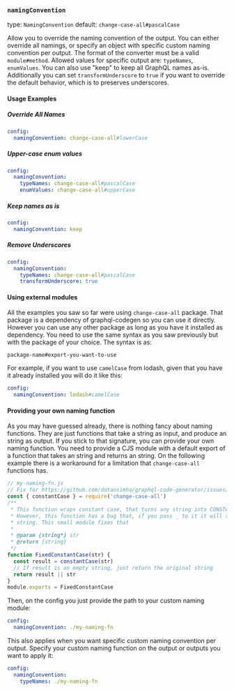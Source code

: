 ### `namingConvention`

type: `NamingConvention`
default: `change-case-all#pascalCase`

Allow you to override the naming convention of the output.
You can either override all namings, or specify an object with specific custom naming convention per output.
The format of the converter must be a valid `module#method`.
Allowed values for specific output are: `typeNames`, `enumValues`.
You can also use "keep" to keep all GraphQL names as-is.
Additionally you can set `transformUnderscore` to `true` if you want to override the default behavior,
which is to preserves underscores.

#### Usage Examples

##### Override All Names
```yml
config:
  namingConvention: change-case-all#lowerCase
```

##### Upper-case enum values
```yml
config:
  namingConvention:
    typeNames: change-case-all#pascalCase
    enumValues: change-case-all#upperCase
```

##### Keep names as is
```yml
config:
  namingConvention: keep
```

##### Remove Underscores
```yml
config:
  namingConvention:
    typeNames: change-case-all#pascalCase
    transformUnderscore: true
```

#### Using external modules

All the examples you saw so far were using  `change-case-all` package. That package is a dependency of graphql-codegen so you can use it directly.
However you can use any other package as long as you have it installed as dependency.
You need to use the same syntax as you saw  previously but with the package of your choice. The syntax is as:

```
package-name#export-you-want-to-use
``` 

For example, if you want to use `camelCase` from lodash, given that you have it already installed you will do it like this:

```yml
config:
  namingConvention: lodash#camelCase
```

#### Providing your own naming function

As you may have guessed already, there is nothing fancy about naming functions.
They are just functions that take a string as input, and produce an string as output.
If you stick to that signature, you can provide your own naming function.
You need to provide a CJS module with a default export of a function that takes an string and returns an string.
On the following example there is a workaround for a limitation that `change-case-all` functions has.

```js
// my-naming-fn.js
// Fix for https://github.com/dotansimha/graphql-code-generator/issues/6040
const { constantCase } = require('change-case-all')
/**
 * This function wraps constant case, that turns any string into CONSTANT_CASE
 * However, this function has a bug that, if you pass _ to it it will return an empty
 * string. This small module fixes that
 *
 * @param {string*} str
 * @return {string}
 */
function FixedConstantCase(str) {
  const result = constantCase(str)
  // If result is an empty string, just return the original string
  return result || str
}
module.exports = FixedConstantCase
```

Then, on the config you just provide the path to your custom naming module:

```yml
config:
  namingConvention: ./my-naming-fn
```

This also applies when you want specific custom naming convention per output.
Specify your custom naming function on the output or outputs you want to apply it:

```yml
config:
  namingConvention:
    typeNames: ./my-naming-fn
```
